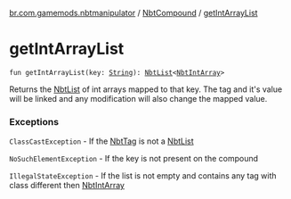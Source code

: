 [br.com.gamemods.nbtmanipulator](../index.md) / [NbtCompound](index.md) / [getIntArrayList](./get-int-array-list.md)

# getIntArrayList

`fun getIntArrayList(key: `[`String`](https://kotlinlang.org/api/latest/jvm/stdlib/kotlin/-string/index.html)`): `[`NbtList`](../-nbt-list/index.md)`<`[`NbtIntArray`](../-nbt-int-array/index.md)`>`

Returns the [NbtList](../-nbt-list/index.md) of int arrays mapped to that key. The tag and it's value will be linked and any modification will
also change the mapped value.

### Exceptions

`ClassCastException` - If the [NbtTag](../-nbt-tag/index.md) is not a [NbtList](../-nbt-list/index.md)

`NoSuchElementException` - If the key is not present on the compound

`IllegalStateException` - If the list is not empty and contains any tag with class different then [NbtIntArray](../-nbt-int-array/index.md)
